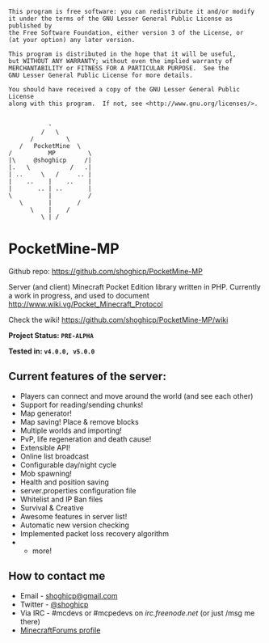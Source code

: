 	This program is free software: you can redistribute it and/or modify
	it under the terms of the GNU Lesser General Public License as published by
	the Free Software Foundation, either version 3 of the License, or
	(at your option) any later version.

	This program is distributed in the hope that it will be useful,
	but WITHOUT ANY WARRANTY; without even the implied warranty of
	MERCHANTABILITY or FITNESS FOR A PARTICULAR PURPOSE.  See the
	GNU Lesser General Public License for more details.

	You should have received a copy of the GNU Lesser General Public License
	along with this program.  If not, see <http://www.gnu.org/licenses/>.


			   -
			 /   \
		  /         \
	   /   PocketMine  \
	/          MP         \
	|\     @shoghicp     /|
	|.   \           /   .|
	| ..     \   /     .. |
	|    ..    |    ..    |
	|       .. | ..       |
	\          |          /
	   \       |       /
		  \    |    /
			 \ | /		 
		 

PocketMine-MP
=============
Github repo: https://github.com/shoghicp/PocketMine-MP

Server (and client) Minecraft Pocket Edition library written in PHP.
Currently a work in progress, and used to document http://www.wiki.vg/Pocket_Minecraft_Protocol

Check the wiki! https://github.com/shoghicp/PocketMine-MP/wiki

**Project Status: `PRE-ALPHA`**

**Tested in: `v4.0.0, v5.0.0`**


Current features of the server:
-------------------------------
* Players can connect and move around the world (and see each other)
* Support for reading/sending chunks!
* Map generator!
* Map saving! Place & remove blocks
* Multiple worlds and importing!
* PvP, life regeneration and death cause!
* Extensible API!
* Online list broadcast
* Configurable day/night cycle
* Mob spawning!
* Health and position saving
* server.properties configuration file
* Whitelist and IP Ban files
* Survival & Creative
* Awesome features in server list!
* Automatic new version checking
* Implemented packet loss recovery algorithm
* + more!


How to contact me
-----------------
* Email - <shoghicp@gmail.com>
* Twitter - [@shoghicp](https://twitter.com/shoghicp)
* Via IRC - #mcdevs or #mcpedevs on *irc.freenode.net* (or just /msg me there)
* [MinecraftForums profile](http://www.minecraftforum.net/user/1476633-shoghicp/)